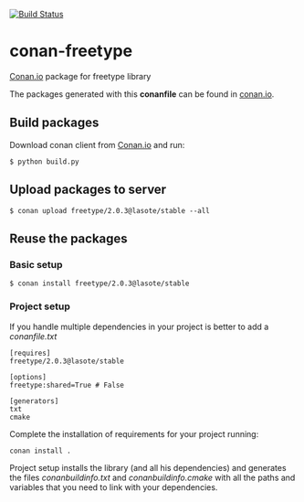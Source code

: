 [![Build Status](https://travis-ci.org/lasote/conan-freetype.svg)](https://travis-ci.org/lasote/conan-freetype)


# conan-freetype

[Conan.io](https://conan.io) package for freetype library

The packages generated with this **conanfile** can be found in [conan.io](https://conan.io/source/freetype/2.6.3/lasote/stable).

## Build packages

Download conan client from [Conan.io](https://conan.io) and run:

    $ python build.py

## Upload packages to server

    $ conan upload freetype/2.0.3@lasote/stable --all
    
## Reuse the packages

### Basic setup

    $ conan install freetype/2.0.3@lasote/stable
    
### Project setup

If you handle multiple dependencies in your project is better to add a *conanfile.txt*
    
    [requires]
    freetype/2.0.3@lasote/stable

    [options]
    freetype:shared=True # False
    
    [generators]
    txt
    cmake

Complete the installation of requirements for your project running:</small></span>

    conan install .

Project setup installs the library (and all his dependencies) and generates the files *conanbuildinfo.txt* and *conanbuildinfo.cmake* with all the paths and variables that you need to link with your dependencies.
